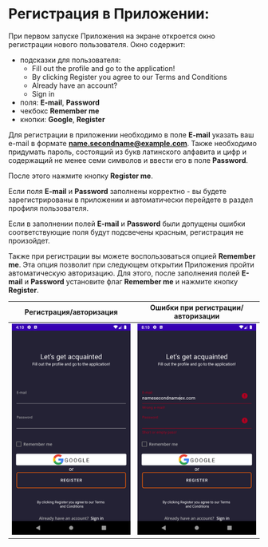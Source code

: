 # Регистрация в Приложении:
При первом запуске Приложения на экране откроется окно регистрации нового пользователя. 
Окно содержит:
  * подсказки для пользователя: 
      + Fill out the profile and go to the application!
      + By clicking Register you agree to our Terms and Conditions
      + Already have an account? 
      + Sign in
  * поля: **E-mail**, **Password**
  * чекбокс **Remember me**
  * кнопки: **Google**, **Register**
  
Для регистрации в приложении необходимо в поле **E-mail** указать ваш e-mail в формате **name.secondname@example.com**. Также необходимо придумать пароль, состоящий из букв латинского алфавита и цифр и содержащий не менее семи символов и ввести его в поле **Password**.

После этого нажмите кнопку **Register me**.

Если поля **E-mail** и **Password** заполнены корректно - вы будете зарегистрированы в приложении и автоматически перейдете в раздел профиля пользователя.

Если в заполнении полей **E-mail** и **Password** были допущены ошибки соответствующие поля будут подсвечены красным, регистрация не произойдет.

Также при регистрации вы можете воспользоваться опцией **Remember me**. Эта опция позволит при следующем открытии Приложения пройти автоматическую авторизацию. Для этого, после заполнения полей **E-mail** и **Password** установите флаг **Remember me** и нажмите кнопку **Register**.

Регистрация/авторизация|Ошибки при регистрации/авторизации | 
-------------|-----------------| 
![alt text](../../pictures/Auth.png)  | ![alt text](../../pictures/Errors.png) 
